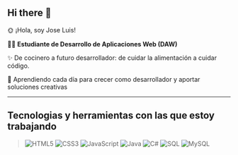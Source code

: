 ## Hi there 👋

:sun_with_face: ¡Hola, soy Jose Luis!

👩‍💻 **Estudiante de Desarrollo de Aplicaciones Web (DAW)**  

✨ De cocinero a futuro desarrollador: de cuidar la alimentación a cuidar código.

🚀 Aprendiendo cada día para crecer como desarrollador y aportar soluciones creativas

---

## Tecnologias y herramientas con las que estoy trabajando
> ![HTML5](https://img.shields.io/badge/-HTML5-E34F26?style=flat&logo=html5&logoColor=white)
> ![CSS3](https://img.shields.io/badge/-CSS3-1572B6?style=flat&logo=css3&logoColor=white)
> ![JavaScript](https://img.shields.io/badge/-JavaScript-F7DF1E?style=flat&logo=javascript&logoColor=black)
> ![Java](https://img.shields.io/badge/Java-ED8B00?style=flat&logo=openjdk&logoColor=white)
> ![C#](https://img.shields.io/badge/C%23-239120?style=flat&logo=c-sharp&logoColor=white)
> ![SQL](https://img.shields.io/badge/SQL-4479A1?style=flat&logo=database&logoColor=white)
> ![MySQL](https://img.shields.io/badge/MySQL-005C84?style=flat&logo=mysql&logoColor=white)

